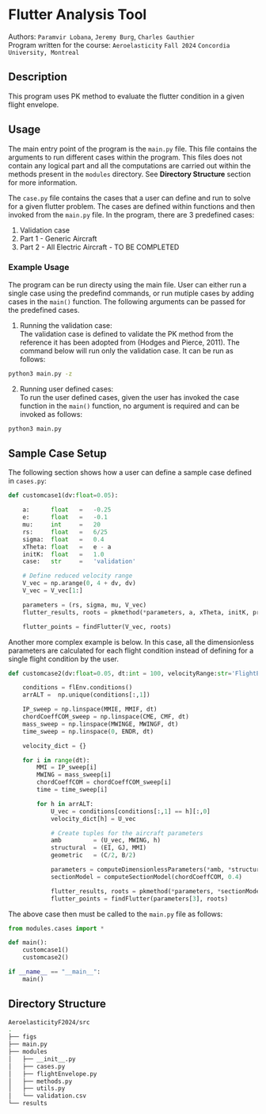 # Flutter Analysis Tool 
Authors: ```Paramvir Lobana```, ```Jeremy Burg```, ```Charles Gauthier``` \
Program written for the course: ```Aeroelasticity``` ```Fall 2024``` ```Concordia University, Montreal```

## Description
This program uses PK method to evaluate the flutter condition in a given flight envelope. 

## Usage
The main entry point of the program is the ```main.py``` file. This file contains the arguments to run different cases within the program. This files does not contain any logical part and all the computations are carried out within the methods present in the ```modules``` directory. See **Directory Structure** section for more information. 

The ```case.py``` file contains the cases that a user can define and run to solve for a given flutter problem. The cases are defined within functions and then invoked from the ```main.py``` file. In the program, there are 3 predefined cases:
1. Validation case
2. Part 1 - Generic Aircraft
3. Part 2 - All Electric Aircraft - TO BE COMPLETED

### Example Usage
The program can be run directy using the main file. User can either run a single case using the predefind commands, or run mutiple cases by adding cases in the ```main()``` function. The following arguments can be passed for the predefined cases.

1. Running the validation case: \
The validation case is defined to validate the PK method from the reference it has been adopted from (Hodges and Pierce, 2011). The command below will run only the validation case. It can be run as follows:
```bash
python3 main.py -z
```


2. Running user defined cases: \
To run the user defined cases, given the user has invoked the case function in the ```main()``` function, no argument is required and can be invoked as follows:
```bash
python3 main.py
```

## Sample Case Setup
The following section shows how a user can define a sample case defined in ```cases.py```:
```python
def customcase1(dv:float=0.05):

    a:      float   =   -0.25
    e:      float   =   -0.1
    mu:     int     =   20
    rs:     float   =   6/25
    sigma:  float   =   0.4
    xTheta: float   =   e - a
    initK:  float   =   1.0
    case:   str     =   'validation'

    # Define reduced velocity range
    V_vec = np.arange(0, 4 + dv, dv)
    V_vec = V_vec[1:]

    parameters = (rs, sigma, mu, V_vec)
    flutter_results, roots = pkmethod(*parameters, a, xTheta, initK, printAlt=0.0)

    flutter_points = findFlutter(V_vec, roots)
```
Another more complex example is below. In this case, all the dimensionless parameters are calculated for each flight condition instead of defining for a single flight condition by the user.
```python
def customcase2(dv:float=0.05, dt:int = 100, velocityRange:str='FlightEnvelope',case:str='part1Flutter', showPlots:bool=False):

    conditions = flEnv.conditions()
    arrALT =  np.unique(conditions[:,1])

    IP_sweep = np.linspace(MMIE, MMIF, dt)
    chordCoeffCOM_sweep = np.linspace(CME, CMF, dt)
    mass_sweep = np.linspace(MWINGE, MWINGF, dt)
    time_sweep = np.linspace(0, ENDR, dt)

    velocity_dict = {}

    for i in range(dt):
        MMI = IP_sweep[i]
        MWING = mass_sweep[i]
        chordCoeffCOM = chordCoeffCOM_sweep[i]
        time = time_sweep[i]

        for h in arrALT:
            U_vec = conditions[conditions[:,1] == h][:,0]
            velocity_dict[h] = U_vec

            # Create tuples for the aircraft parameters
            amb         = (U_vec, MWING, h)
            structural  = (EI, GJ, MMI)
            geometric   = (C/2, B/2)

            parameters = computeDimensionlessParameters(*amb, *structural, *geometric, dv, velocityRange)
            sectionModel = computeSectionModel(chordCoeffCOM, 0.4)

            flutter_results, roots = pkmethod(*parameters, *sectionModel, initK=1.0, printAlt=h)
            flutter_points = findFlutter(parameters[3], roots)
```

The above case then must be called to the ```main.py``` file as follows:

```python
from modules.cases import *

def main():
    customcase1()
    customcase2()

if __name__ == "__main__":
    main()
```

## Directory Structure
```bash
AeroelasticityF2024/src
.
├── figs
├── main.py
├── modules
│   ├── __init__.py
│   ├── cases.py
│   ├── flightEnvelope.py
│   ├── methods.py
│   ├── utils.py
│   └── validation.csv
└── results
```


